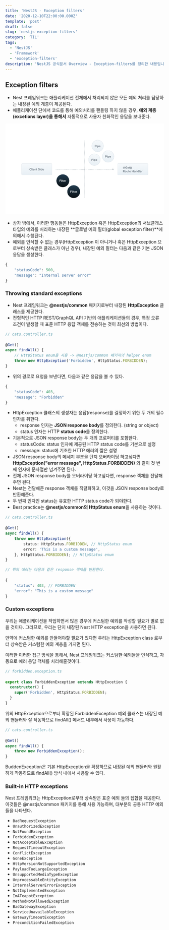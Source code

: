 ```yaml
---
title: 'NestJS - Exception filters'
date: '2020-12-10T22:00:00.000Z'
template: 'post'
draft: false
slug: 'nestjs-exception-filters'
category: 'TIL'
tags:
  - 'NestJS'
  - 'Framework'
  - 'exception-filters'
description: 'NestJS 공식문서 Overview - Exception-filters를 정리한 내용입니다.'
---
```


## Exception filters

- Nest 프레임워크는 애플리케이션 전체에서 처리되지 않은 모든 예외 처리를 담당하는 내장된 예외 계층이 제공된다.
- 애플리케이션 단에서 코드를 통해 예외처리를 핸들링 하지 않을 경우, **예외 계층(excetions layer)을 통해서** 자동적으로 사용자 친화적인 응답을 보내준다.

![filter-](/nestjs/Filter_1.png)

- 상자 밖에서, 이러한 행동들은 HttpException 혹은 HttpException의 서브클래스 타입의 예외를 처리하는 내장된 **글로벌 예외 필터(global exception filter)**에 의해서 수행된다.
- 예외를 인식할 수 없는 경우(HttpException 이 아니거나 혹은 HttpException 으로부터 상속받은 클래스가 아닌 경우), 내장된 예외 필터는 다음과 같은 기본 JSON 응답을 생성한다.

```ts
{
	"statusCode": 500,
	"message": "Internal server error"
}
```

### Throwing standard exceptions

- Nest 프레임워크는 **@nestjs/common** 패키지로부터 내장된 **HttpException** 클래스를 제공한다.
- 전형적인 HTTP REST/GraphQL API 기반의 애플리케이션들의 경우, 특정 오류 조건이 발생할 때 표준 HTTP 응답 객체를 전송하는 것이 최선의 방법이다.

```ts
// cats.controller.ts

@Get()
async findAll() {
	// HttpStatus enum을 사용 -> @nestjs/common 패키지의 helper enum
	throw new HttpException('Forbidden', HttpStatus.FORBIDDEN);
}
```

- 위의 경로로 요청을 보낸다면, 다음과 같은 응답을 볼 수 있다.

```ts
{
	"statusCode": 403,
	"message": "Forbidden"
}
```

- HttpException 클래스의 생성자는 응답(response)를 결정하기 위한 두 개의 필수 인자를 취한다.
  - response 인자는 **JSON response body**를 정의한다. (string or object)
  - status 인자는 HTTP **status code**를 정의한다.
- 기본적으로 JSON response body는 두 개의 프로퍼티를 포함한다.
  - statusCode: status 인자에 제공된 HTTP status code를 기본으로 설정
  - message: status에 기초한 HTTP 에러의 짧은 설명
- JSON response body의 메세지 부분을 단지 오버라이딩 하고싶다면 **HttpException("error message", HttpStatus.FORBIDDEN)** 와 같이 첫 번째 인자에 문자열만 넘겨주면 된다.
- 전체 JSON response body를 오버라이딩 하고싶다면, response 객체를 전달해주면 된다.
- Nest는 전달해준 response 객체를 직렬화하고, 이것을 JSON response body로 반환해준다.
- 두 번째 인자인 status는 유효한 HTTP status code가 되야한다.
- Best practice는 **@nestjs/common의 HttpStatus enum**을 사용하는 것이다.

```ts
// cats.controller.ts

@Get()
async findAll() {
	throw new HttpException({
		status: HttpStatus.FORBIDDEN, // HttpStatus enum
		error: 'This is a custom message',
	}, HttpStatus.FORBIDDEN); // HttpStatus enum
}
```

```ts
// 위의 에러는 다음과 같은 response 객체를 반환한다.

{
	"status": 403, // FORBIDDEN
	"error": "This is a custom message"
}

```

### Custom exceptions

우리는 애플리케이션을 작업하면서 많은 경우에 커스텀한 예외를 작성할 필요가 별로 없을 것이다. 그러므로, 우리는 단지 내장된 Nest HTTP exception을 사용하면 된다.

만약에 커스텀한 예외를 만들어야할 필요가 있다면 우리는 HttpException class 로부터 상속받은 커스텀한 예외 계층을 가지면 된다.

이러한 이러한 접근 방식을 통해서, Nest 프레임워크는 커스텀한 예외들을 인식하고, 자동으로 에러 응답 객체를 처리해줄것이다.

```ts
// forbidden.exception.ts

export class ForbiddenException extends HttpExcetion {
  constructor() {
    super('Forbidden', HttpStatus.FORBIDDEN);
  }
}
```

위의 HttpException으로부터 확장된 ForbiddenException 예외 클래스는 내장된 예외 핸들러와 잘 작동하므로 findAll() 메서드 내부에서 사용이 가능하다.

```ts
// cats.controller.ts

@Get()
async findAll() {
	throw new ForbiddenException();
}
```

BuddenException은 기본 HttpException을 확장하므로 내장된 예외 핸들러와 원활하게 작동하므로 findAll() 방식 내에서 사용할 수 있다.

### Built-in HTTP exceptions

Nest 프레임워크는 HttpException로부터 상속받은 표준 예외 들의 집합을 제공한다. 이것들은 @nestjs/common 패키지를 통해 사용 가능하며, 대부분의 공통 HTTP 예외들을 나타낸다.

- `BadRequestException`
- `UnauthorizedException`
- `NotFoundException`
- `ForbiddenException`
- `NotAcceptableException`
- `RequestTimeoutException`
- `ConflictException`
- `GoneException`
- `HttpVersionNotSupportedException`
- `PayloadTooLargeException`
- `UnsupportedMediaTypeException`
- `UnprocessableEntityException`
- `InternalServerErrorException`
- `NotImplementedException`
- `ImATeapotException`
- `MethodNotAllowedException`
- `BadGatewayException`
- `ServiceUnavailableException`
- `GatewayTimeoutException`
- `PreconditionFailedException`
